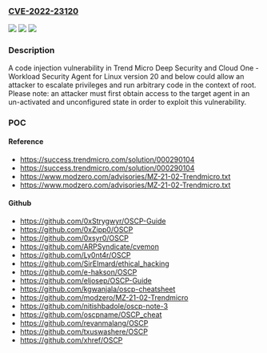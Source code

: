 ### [CVE-2022-23120](https://cve.mitre.org/cgi-bin/cvename.cgi?name=CVE-2022-23120)
![](https://img.shields.io/static/v1?label=Product&message=Trend%20Micro%20Deep%20Security%20Agent%20for%20Linux&color=blue)
![](https://img.shields.io/static/v1?label=Version&message=n%2Fa&color=blue)
![](https://img.shields.io/static/v1?label=Vulnerability&message=Code%20Injection%20LPE&color=brighgreen)

### Description

A code injection vulnerability in Trend Micro Deep Security and Cloud One - Workload Security Agent for Linux version 20 and below could allow an attacker to escalate privileges and run arbitrary code in the context of root. Please note: an attacker must first obtain access to the target agent in an un-activated and unconfigured state in order to exploit this vulnerability.

### POC

#### Reference
- https://success.trendmicro.com/solution/000290104
- https://success.trendmicro.com/solution/000290104
- https://www.modzero.com/advisories/MZ-21-02-Trendmicro.txt
- https://www.modzero.com/advisories/MZ-21-02-Trendmicro.txt

#### Github
- https://github.com/0xStrygwyr/OSCP-Guide
- https://github.com/0xZipp0/OSCP
- https://github.com/0xsyr0/OSCP
- https://github.com/ARPSyndicate/cvemon
- https://github.com/Ly0nt4r/OSCP
- https://github.com/SirElmard/ethical_hacking
- https://github.com/e-hakson/OSCP
- https://github.com/eljosep/OSCP-Guide
- https://github.com/kgwanjala/oscp-cheatsheet
- https://github.com/modzero/MZ-21-02-Trendmicro
- https://github.com/nitishbadole/oscp-note-3
- https://github.com/oscpname/OSCP_cheat
- https://github.com/revanmalang/OSCP
- https://github.com/txuswashere/OSCP
- https://github.com/xhref/OSCP

